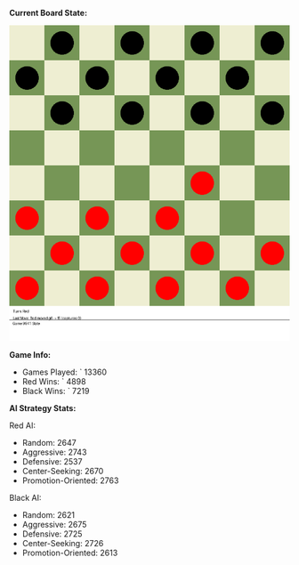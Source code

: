 
**Current Board State:**  
<!-- START_GIF -->
![Checkers Game](./checkers_game.gif)
<!-- END_GIF -->

**Game Info:**  
- Games Played: `<!-- GAMES_PLAYED --> 13360
- Red Wins: `<!-- RED_WINS --> 4898
- Black Wins: `<!-- BLACK_WINS --> 7219

<!-- AI_STATS -->
**AI Strategy Stats:**

Red AI:
- Random: 2647
- Aggressive: 2743
- Defensive: 2537
- Center-Seeking: 2670
- Promotion-Oriented: 2763

Black AI:
- Random: 2621
- Aggressive: 2675
- Defensive: 2725
- Center-Seeking: 2726
- Promotion-Oriented: 2613
